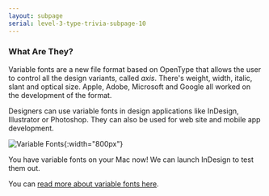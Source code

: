 ```yaml
---
layout: subpage
serial: level-3-type-trivia-subpage-10
---
```

### What Are They?

Variable fonts are a new file format based on OpenType that allows the user to control all the design variants, called *axis*. There's weight, width, italic, slant and optical size. Apple, Adobe, Microsoft and Google all worked on the development of the format.

Designers can use variable fonts in design applications like InDesign, Illustrator or Photoshop. They can also be used for web site and mobile app development.

![Variable Fonts]({{site.url}}/svg/type-trivia/variable-fonts.svg "Variable fonts"){:width="800px"}

You have variable fonts on your Mac now! We can launch InDesign to test them out.

You can [read more about variable fonts here](https://variablefonts.io/).
